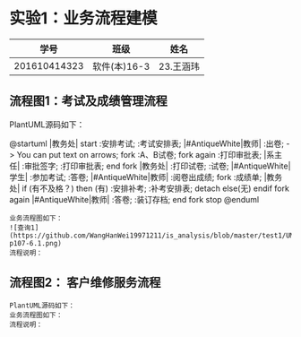 实验1：业务流程建模
=======
    
学号|班级|姓名
:-:|:-:|:-:
201610414323|软件(本)16-3|23.王涵玮

流程图1：考试及成绩管理流程
---------
PlantUML源码如下：
  
@startuml
|教务处|
start
:安排考试;
:考试安排表;
|#AntiqueWhite|教师|
:出卷;
-> You can put text on arrows;
fork
:A、B试卷;
  fork again
  :打印审批表;
  |系主任|
  :审批签字;
  :打印审批表;
  end fork
  |教务处|
:打印试卷;
:试卷;
|#AntiqueWhite|学生|
:参加考试;
:答卷;
|#AntiqueWhite|教师|
:阅卷出成绩;
  fork
   :成绩单;
   |教务处|
   if (有不及格？) then (有)
     :安排补考;
     :补考安排表;
     detach
     else(无)
   endif
   fork again
   |#AntiqueWhite|教师|
   :答卷;
   :装订存档;
   end fork
stop
@enduml


    业务流程图如下：
    ![查询1](https://github.com/WangHanWei19971211/is_analysis/blob/master/test1/UML-p107-6.1.png)
    流程说明：


流程图2： 客户维修服务流程
-----------
    PlantUML源码如下：
    业务流程图如下：
    流程说明：
